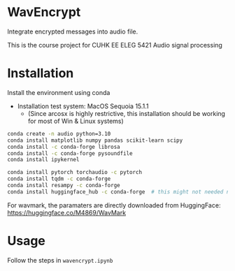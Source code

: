 # WavEncrypt

Integrate encrypted messages into audio file.

This is the course project for CUHK EE ELEG 5421 Audio signal processing


# Installation

Install the environment using conda

- Installation test system: MacOS Sequoia 15.1.1 
  - (Since arcosx is highly restrictive, this installation should be working for most of Win & Linux systems)

```bash
conda create -n audio python=3.10
conda install matplotlib numpy pandas scikit-learn scipy
conda install -c conda-forge librosa 
conda install -c conda-forge pysoundfile     
conda install ipykernel

conda install pytorch torchaudio -c pytorch
conda install tqdm -c conda-forge
conda install resampy -c conda-forge
conda install huggingface_hub -c conda-forge  # this might not needed now
```

For wavmark, the paramaters are directly downloaded from HuggingFace: https://huggingface.co/M4869/WavMark

# Usage

Follow the steps in `wavencrypt.ipynb`

